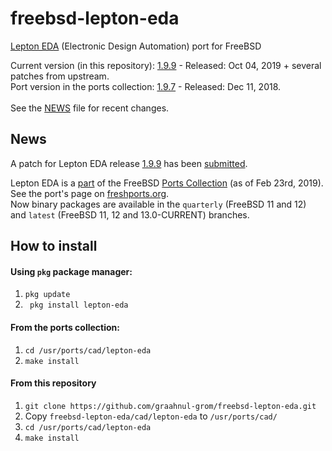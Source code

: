 freebsd-lepton-eda
==================

[Lepton EDA](https://github.com/lepton-eda/lepton-eda) (Electronic Design Automation) port for FreeBSD

Current version (in this repository): [1.9.9](https://github.com/lepton-eda/lepton-eda/releases/tag/1.9.9-20191003) - Released: Oct 04, 2019 + several patches from upstream.
<br />
Port version in the ports collection: [1.9.7](https://github.com/lepton-eda/lepton-eda/releases/tag/1.9.7-20181211) - Released: Dec 11, 2018.
<br />
<br />
See the [NEWS](https://github.com/lepton-eda/lepton-eda/blob/master/NEWS.md) file for recent changes.


News
----

A patch for Lepton EDA release [1.9.9](https://github.com/lepton-eda/lepton-eda/releases/tag/1.9.9-20191003)
has been [submitted](https://bugs.freebsd.org/bugzilla/show_bug.cgi?id=241289).
<br />

Lepton EDA is a [part](https://svnweb.freebsd.org/ports/head/cad/lepton-eda) of the
FreeBSD [Ports Collection](https://www.freebsd.org/ports/index.html) (as of Feb 23rd, 2019).
<br />
See the port's page on [freshports.org](https://www.freshports.org/cad/lepton-eda/).
<br />
Now binary packages are available in the `quarterly` (FreeBSD 11 and 12)
<br />
and `latest` (FreeBSD 11, 12 and 13.0-CURRENT) branches.
<br />

How to install
--------------

#### Using `pkg` package manager:

1. `pkg update`
2. ` pkg install lepton-eda`

#### From the ports collection:

1. `cd /usr/ports/cad/lepton-eda`
2. `make install`

#### From this repository

1. `git clone https://github.com/graahnul-grom/freebsd-lepton-eda.git`
2. Copy `freebsd-lepton-eda/cad/lepton-eda` to `/usr/ports/cad/`
3. `cd /usr/ports/cad/lepton-eda`
4. `make install`
